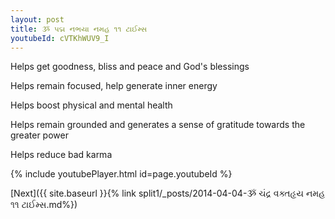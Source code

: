 ```yaml
---
layout: post
title: ૐ પદ્મ નભયા નમહ ૧૧ ટાઈમ્સ
youtubeId: cVTKhWUV9_I
---
```

 
 
Helps get goodness, bliss and peace and God's blessings
 
Helps remain focused, help generate inner energy 
 
Helps boost physical and mental health 
 
Helps remain grounded and generates a sense of gratitude towards the greater power 
 
Helps reduce bad karma
 
 
 
 


{% include youtubePlayer.html id=page.youtubeId %}
 
[Next]({{ site.baseurl }}{% link  split1/_posts/2014-04-04-ૐ ચંદ્ર વક્તહૃય નમહ ૧૧ ટાઈમ્સ.md%})
 
